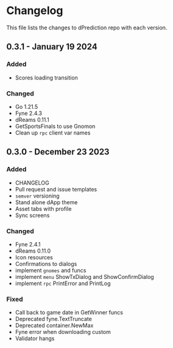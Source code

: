 # Changelog

This file lists the changes to dPrediction repo with each version.

## 0.3.1 - January 19 2024

### Added
* Scores loading transition 

### Changed
* Go 1.21.5
* Fyne 2.4.3
* dReams 0.11.1
* GetSportsFinals to use Gnomon
* Clean up `rpc` client var names


## 0.3.0 - December 23 2023

### Added

* CHANGELOG
* Pull request and issue templates
* `semver` versioning 
* Stand alone dApp theme
* Asset tabs with profile
* Sync screens

### Changed

* Fyne 2.4.1
* dReams 0.11.0
* Icon resources 
* Confirmations to dialogs 
* implement `gnomes` and funcs
* implement `menu` ShowTxDialog and ShowConfirmDialog
* implement `rpc` PrintError and PrintLog

### Fixed

* Call back to game date in GetWinner funcs
* Deprecated fyne.TextTruncate
* Deprecated container.NewMax
* Fyne error when downloading custom
* Validator hangs